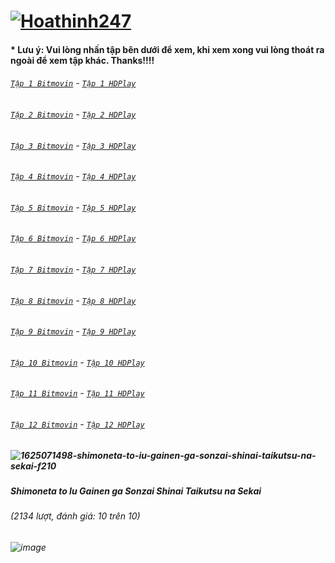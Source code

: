 # [![Hoathinh247](https://user-images.githubusercontent.com/75318518/141947432-f818d463-e399-4827-9d0d-1c5385968d8e.png)](https://admin1509.github.io/hoathinh247tv.com/)
#### * Lưu ý: Vui lòng nhấn tập bên dưới để xem, khi xem xong vui lòng thoát ra ngoài để xem tập khác. Thanks!!!!

###### [`Tập 1 Bitmovin`](https://bitly.com/30ssJ9s) - [`Tập 1 HDPlay`](https://bitly.com/3wP31YW)
###### [`Tập 2 Bitmovin`](https://bitly.com/3osnhvM) - [`Tập 2 HDPlay`](https://bitly.com/3osjvCC)
###### [`Tập 3 Bitmovin`](https://bitly.com/30tHv0m) - [`Tập 3 HDPlay`](https://bitly.com/3Hqso8i)
###### [`Tập 4 Bitmovin`](https://bitly.com/3Fo3nZx) - [`Tập 4 HDPlay`](https://bitly.com/3Fcd39E)
###### [`Tập 5 Bitmovin`](https://bitly.com/3wRSImZ) - [`Tập 5 HDPlay`](https://bitly.com/2YVJ1HO)
###### [`Tập 6 Bitmovin`](https://bitly.com/3qFBxnw) - [`Tập 6 HDPlay`](https://bitly.com/3DoaaCb)
###### [`Tập 7 Bitmovin`](https://bitly.com/3wR9gLN) - [`Tập 7 HDPlay`]()
###### [`Tập 8 Bitmovin`]() - [`Tập 8 HDPlay`]()
###### [`Tập 9 Bitmovin`]() - [`Tập 9 HDPlay`]()
###### [`Tập 10 Bitmovin`]() - [`Tập 10 HDPlay`]()
###### [`Tập 11 Bitmovin`]() - [`Tập 11 HDPlay`]()
###### [`Tập 12 Bitmovin`]() - [`Tập 12 HDPlay`]()

##### ![1625071498-shimoneta-to-iu-gainen-ga-sonzai-shinai-taikutsu-na-sekai-f210](https://user-images.githubusercontent.com/75318518/141960241-e7e44568-2a85-4a69-b9cc-87039c774459.jpg)
##### Shimoneta to Iu Gainen ga Sonzai Shinai Taikutsu na Sekai
###### (2134 lượt, đánh giá: 10 trên 10)
###### ![image](https://user-images.githubusercontent.com/75318518/141960625-fd1c94fb-ee96-441c-b2dc-ef5aed10293a.png)
